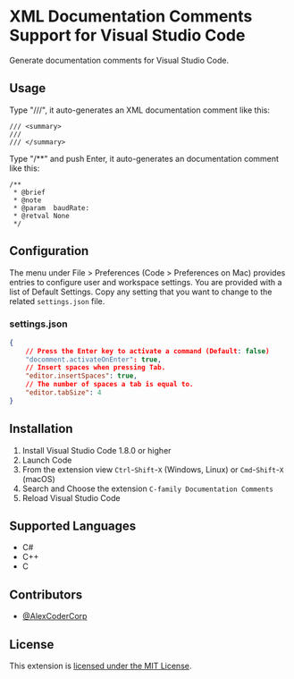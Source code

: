 # XML Documentation Comments Support for Visual Studio Code

Generate documentation comments for Visual Studio Code.


## Usage

Type "///", it auto-generates an XML documentation comment like this:
```
/// <summary>
/// 
/// </summary>
```

Type "/**" and push Enter, it auto-generates an documentation comment like this:
```
/** 
 * @brief  
 * @note   
 * @param  baudRate: 
 * @retval None
 */
```

## Configuration

The menu under File > Preferences (Code > Preferences on Mac) provides entries to configure user and workspace settings. You are provided with a list of Default Settings. Copy any setting that you want to change to the related `settings.json` file.

### settings.json

```json
{
	// Press the Enter key to activate a command (Default: false)
	"docomment.activateOnEnter": true,
	// Insert spaces when pressing Tab.
	"editor.insertSpaces": true,
	// The number of spaces a tab is equal to.
	"editor.tabSize": 4
}
```


## Installation

1. Install Visual Studio Code 1.8.0 or higher
1. Launch Code
1. From the extension view `Ctrl`-`Shift`-`X` (Windows, Linux) or `Cmd`-`Shift`-`X` (macOS)
1. Search and Choose the extension `C-family Documentation Comments`
1. Reload Visual Studio Code


## Supported Languages

- C#
- C++
- C

## Contributors

* [@AlexCoderCorp](https://github.com/AlexCoderCorp)


## License

This extension is [licensed under the MIT License](LICENSE.txt).
